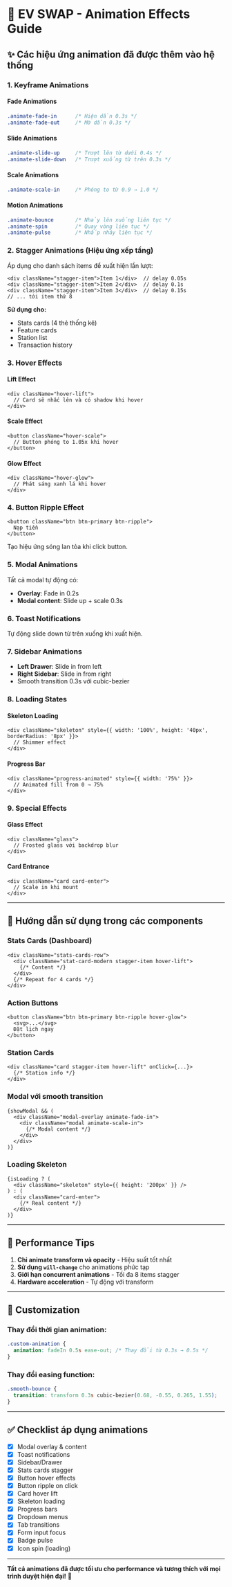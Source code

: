 # 🎨 EV SWAP - Animation Effects Guide

## ✨ Các hiệu ứng animation đã được thêm vào hệ thống

### 1. **Keyframe Animations**

#### Fade Animations
```css
.animate-fade-in      /* Hiện dần 0.3s */
.animate-fade-out     /* Mờ dần 0.3s */
```

#### Slide Animations
```css
.animate-slide-up     /* Trượt lên từ dưới 0.4s */
.animate-slide-down   /* Trượt xuống từ trên 0.3s */
```

#### Scale Animations
```css
.animate-scale-in     /* Phóng to từ 0.9 → 1.0 */
```

#### Motion Animations
```css
.animate-bounce       /* Nhảy lên xuống liên tục */
.animate-spin         /* Quay vòng liên tục */
.animate-pulse        /* Nhấp nháy liên tục */
```

### 2. **Stagger Animations** (Hiệu ứng xếp tầng)

Áp dụng cho danh sách items để xuất hiện lần lượt:

```tsx
<div className="stagger-item">Item 1</div>  // delay 0.05s
<div className="stagger-item">Item 2</div>  // delay 0.1s
<div className="stagger-item">Item 3</div>  // delay 0.15s
// ... tới item thứ 8
```

**Sử dụng cho:**
- Stats cards (4 thẻ thống kê)
- Feature cards
- Station list
- Transaction history

### 3. **Hover Effects**

#### Lift Effect
```tsx
<div className="hover-lift">
  // Card sẽ nhấc lên và có shadow khi hover
</div>
```

#### Scale Effect
```tsx
<button className="hover-scale">
  // Button phóng to 1.05x khi hover
</button>
```

#### Glow Effect
```tsx
<div className="hover-glow">
  // Phát sáng xanh lá khi hover
</div>
```

### 4. **Button Ripple Effect**

```tsx
<button className="btn btn-primary btn-ripple">
  Nạp tiền
</button>
```

Tạo hiệu ứng sóng lan tỏa khi click button.

### 5. **Modal Animations**

Tất cả modal tự động có:
- **Overlay**: Fade in 0.2s
- **Modal content**: Slide up + scale 0.3s

### 6. **Toast Notifications**

Tự động slide down từ trên xuống khi xuất hiện.

### 7. **Sidebar Animations**

- **Left Drawer**: Slide in from left
- **Right Sidebar**: Slide in from right
- Smooth transition 0.3s với cubic-bezier

### 8. **Loading States**

#### Skeleton Loading
```tsx
<div className="skeleton" style={{ width: '100%', height: '40px', borderRadius: '8px' }}>
  // Shimmer effect
</div>
```

#### Progress Bar
```tsx
<div className="progress-animated" style={{ width: '75%' }}>
  // Animated fill from 0 → 75%
</div>
```

### 9. **Special Effects**

#### Glass Effect
```tsx
<div className="glass">
  // Frosted glass với backdrop blur
</div>
```

#### Card Entrance
```tsx
<div className="card card-enter">
  // Scale in khi mount
</div>
```

---

## 🎯 Hướng dẫn sử dụng trong các components

### Stats Cards (Dashboard)
```tsx
<div className="stats-cards-row">
  <div className="stat-card-modern stagger-item hover-lift">
    {/* Content */}
  </div>
  {/* Repeat for 4 cards */}
</div>
```

### Action Buttons
```tsx
<button className="btn btn-primary btn-ripple hover-glow">
  <svg>...</svg>
  Đặt lịch ngay
</button>
```

### Station Cards
```tsx
<div className="card stagger-item hover-lift" onClick={...}>
  {/* Station info */}
</div>
```

### Modal với smooth transition
```tsx
{showModal && (
  <div className="modal-overlay animate-fade-in">
    <div className="modal animate-scale-in">
      {/* Modal content */}
    </div>
  </div>
)}
```

### Loading Skeleton
```tsx
{isLoading ? (
  <div className="skeleton" style={{ height: '200px' }} />
) : (
  <div className="card-enter">
    {/* Real content */}
  </div>
)}
```

---

## 🚀 Performance Tips

1. **Chỉ animate transform và opacity** - Hiệu suất tốt nhất
2. **Sử dụng `will-change`** cho animations phức tạp
3. **Giới hạn concurrent animations** - Tối đa 8 items stagger
4. **Hardware acceleration** - Tự động với transform

---

## 🎨 Customization

### Thay đổi thời gian animation:
```css
.custom-animation {
  animation: fadeIn 0.5s ease-out; /* Thay đổi từ 0.3s → 0.5s */
}
```

### Thay đổi easing function:
```css
.smooth-bounce {
  transition: transform 0.3s cubic-bezier(0.68, -0.55, 0.265, 1.55);
}
```

---

## ✅ Checklist áp dụng animations

- [x] Modal overlay & content
- [x] Toast notifications
- [x] Sidebar/Drawer
- [x] Stats cards stagger
- [x] Button hover effects
- [x] Button ripple on click
- [x] Card hover lift
- [x] Skeleton loading
- [x] Progress bars
- [x] Dropdown menus
- [x] Tab transitions
- [x] Form input focus
- [x] Badge pulse
- [x] Icon spin (loading)

---

**Tất cả animations đã được tối ưu cho performance và tương thích với mọi trình duyệt hiện đại!** 🎉

